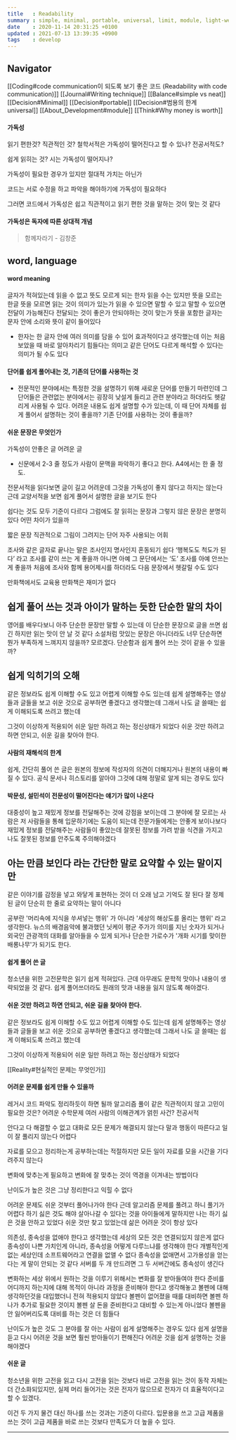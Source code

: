 ```yaml
---
title   : Readability
summary : simple, minimal, portable, universal, limit, module, light-weight
date    : 2020-11-14 20:31:25 +0100
updated : 2021-07-13 13:39:35 +0900
tags    : develop
---
```


## Navigator

[[Coding#code communication이 되도록 보기 좋은 코드 (Readability with code communication)]]
[[Journal#Writing technique]]
[[Balance#simple vs neat]]
[[Decision#Minimal]]
[[Decision#portable]]
[[Decision#범용의 한계 universal]]
[[About_Development#module]]
[[Think#Why money is worth]]

#### 가독성
읽기 편한것?
직관적인 것?
철학서적은 가독성이 떨어진다고 할 수 있나?
전공서적도?

쉽게 읽히는 것?
시는 가독성이 떨어지나?

가독성이 필요한 경우가 있지만 절대적 가치는 아닌가

코드는 서로 수정을 하고 파악을 해야하기에 가독성이 필요하다

그러면 코드에서 가독성은 쉽고 직관적이고 읽기 편한 것을 말하는 것이 맞는 것 같다

#### 가독성은 독자에 따른 상대적 개념
> 함께자라기 - 김창준

## word, language
#### word meaning
글자가 적혀있는데
읽을 수 없고 뜻도 모르게 되는 한자
읽을 수는 있지만 뜻을 모르는 한글
뜻을 모르면 읽는 것이 의미가 있는가
읽을 수 있으면 말할 수 있고 말할 수 있으면 전달이 가능해진다
전달되는 것이 좋은가
안되야하는 것이 맞는가
뜻을 포함한 글자는 문자 안에 소리와 뜻이 같이 들어있다

- 한자는 한 글자 안에 여러 의미를 담을 수 있어 효과적이다고 생각했는데
이는 처음 보았을 때 바로 알아차리기 힘들다는 의미고
같은 단어도 다르게 해석할 수 있다는 의미가 될 수도 있다

#### 단어를 쉽게 풀어내는 것, 기존의 단어를 사용하는 것
- 전문적인 분야에서는 특정한 것을 설명하기 위해 새로운 단어를 만들기 마련인데 그
 단어들은 관련없는 분야에서는 굉장히 낮설게 들리고 관련 분야라고 하더라도
 헷갈리게 사용될 수 있다. 어려운 내용도 쉽게 설명할 수가 있는데, 이 때 단어
 자체를 쉽게 풀어서 설명하는 것이 좋을까? 기존 단어를 사용하는 것이 좋을까?

#### 쉬운 문장은 무엇인가
가독성이 안좋은 글
어려운 글
+ 신문에서 2-3 줄 정도가 사람이 문맥을 파악하기 좋다고 한다. A4에서는 한 줄 정도.

전문서적을 읽다보면 글이 길고 어려운데 그것을 가독성이 좋지 않다고 하지는 않는다
근데 교양서적을 보면 쉽게 풀어서 설명한 글을 보기도 한다

쉽다는 것도 모두 기준이 다르다
그럼에도 잘 읽히는 문장과 그렇지 않은 문장은 분명히 있다
어떤 차이가 있을까

짧은 문장
직관적으로 그림이 그려지는 단어
자주 사용되는 어휘

조사와 같은 글자로 끝나는 말은 조사인지 명사인지 혼동되기 쉽다
‘행복도도 척도가 된다’ 라고 조사를 같이 쓰는 게 좋을까
아니면 아예 그 문단에서는 ‘도’ 조사를 아예 안쓰는게 좋을까
처음에 조사와 함께 용어제시를 하더라도 다음 문장에서 헷갈릴 수도 있다

만화책에서도 교육용 만화책은 재미가 없다

## 쉽게 풀어 쓰는 것과 아이가 말하는 듯한 단순한 말의 차이
영어를 배우다보니 아주 단순한 문장만 말할 수 있는데
이 단순한 문장으로 글을 쓰면 쉽긴 하지만 읽는 맛이 안 날 것 같다
소설처럼 맛있는 문장은 아니더라도
너무 단순하면 뭔가 부족하게 느껴지지 않을까? 모르겠다.
단순함과 쉽게 풀어 쓰는 것이 같을 수 있을까?

## 쉽게 익히기의 오해
같은 정보라도 쉽게 이해할 수도 있고 어렵게 이해할 수도 있는데
쉽게 설명해주는 영상들과 글들을 보고 쉬운 것으로 공부하면 좋겠다고 생각했는데
그래서 나도 글 쓸때는 쉽게 이해되도록 쓰려고 했는데

그것이 이상하게 적용되어 쉬운 일만 하려고 하는 정신상태가 되었다
쉬운 것만 하려고 하면 안되고, 쉬운 길을 찾아야 한다.

#### 사람의 재해석의 한계
쉽게, 간단히 풀어 쓴 글은 원본의 정보에 작성자의 의견이 더해지거나 원본의 내용이
빠질 수 있다.
공식 문서나 히스토리를 알아야 그것에 대해 정말로 알게 되는 경우도 있다

#### 박문성, 설민석이 전문성이 떨어진다는 얘기가 많이 나온다
대중성이 높고 재밌게 정보를 전달해주는 것에 강점을 보이는데
그 분야에 잘 모르는 사람은 저 사람들을 통해 입문하기에는 도움이 되는데 전문가들에게는 안좋게 보이나보다
재밌게 정보를 전달해주는 사람들이 좋았는데 잘못된 정보를 가려 받을 식견을 가지고 나도 잘못된 정보를 안주도록 주의해야겠다

## 아는 만큼 보인다 라는 간단한 말로 요약할 수 있는 말이지만
같은 이야기를 감정을 넣고 와닿게 표현하는 것이 더 오래 남고 기억도 잘 된다
잘 정제된 글이 단순히 한 줄로 요약하는 말이 아니다

공부란 '머리속에 지식을 쑤셔넣는 행위' 가 아니라
'세상의 해상도를 올리는 행위' 라고 생각한다.
뉴스의 배경음악에 불과했던 닛케이 평균 주가가 의미를 지닌 숫자가 되거나
외국인 관광객의 대화를 알아들을 수 있게 되거나
단순한 가로수가 '개화 시기를 맞이한 배롱나무'가 되기도 한다.

#### 쉽게 풀어 쓴 글
청소년을 위한 고전문학은 읽기 쉽게 적혀있다. 근데 아무래도 문학적 맛이나 내용이
생략되었을 것 같다. 쉽게 풀어쓰더라도 원래의 맛과 내용을 잃지 않도록 해야겠다.

#### 쉬운 것만 하려고 하면 안되고, 쉬운 길을 찾아야 한다.
같은 정보라도 쉽게 이해할 수도 있고 어렵게 이해할 수도 있는데
쉽게 설명해주는 영상들과 글들을 보고 쉬운 것으로 공부하면 좋겠다고 생각했는데
그래서 나도 글 쓸때는 쉽게 이해되도록 쓰려고 했는데

그것이 이상하게 적용되어 쉬운 일만 하려고 하는 정신상태가 되었다

[[Reality#현실적인 문제는 무엇인가]]

#### 어려운 문제를 쉽게 만들 수 있을까
레거시 코드 파악도 정리하듯이 하면 될까
알고리즘 풀이 같은 직관적이지 않고 고민이 필요한 것은?
어려운 수학문제
여러 사람의 이해관계가 얽힌 사건?
전공서적

안다고 다 해결할 수 없고
대화로 모든 문제가 해결되지 않는다
말과 행동이 따른다고 일이 잘 풀리지 않는다
어렵다

자료를 모으고 정리하는게 공부하는데는 적절하지만
모든 일이 자료를 모을 시간을 기다려주지 않는다

변화에 맞추는게 필요하고 변화에 잘 맞추는 것이 역경을 이겨내는 방법이다

난이도가 높은 것은 그냥 정리한다고 익힐 수 없다

어려운 문제도 쉬운 것부터 풀어나가야 한다
근데 알고리즘 문제를 풀려고 하니 풀기가 어렵다
하기 싫은 것도 해야 살아나갈 수 있다는 것을 아이들에게 말하지만 나는 하기 싫은
것을 안하고 있었다
쉬운 것만 찾고 있었는데 삶은 어려운 것이 항상 있다

의존성, 종속성을 없애야 한다고 생각했는데 세상의 모든 것은 연결되있지 않은게
없다
종속성이 나쁜 가치인게 아니라, 종속성을 어떻게 다루느냐를 생각해야 한다
개별적인게 없는 세상인데 소프트웨어라고 연결을 없앨 수 없다
종속성을 없애면서 고가용성을 얻는다는 게 말이 안되는 것 같다
서버를 두 개 만드려면 그 두 서버간에도 종속성이 생긴다

변화하는 세상 위에서 원하는 것을 이루기 위해서는 변화를 잘 받아들여야 한다
준비를 어디까지 하는지에 대해 목적이 아니라 과정을 준비해야 한다고 생각해놓고
볼펜에 대해 생각하던것을 대입했더니 전혀 적용되지 않았다
볼펜이 없어졌을 때를 대비하면 볼펜 하나가 추가로 필요한 것이지 볼펜 살 돈을
준비한다고 대비할 수 있는게 아니었다
볼펜을 안 잃어버리도록 대비를 하는 것은 더 힘들다

난이도가 높은 것도 그 분야를 잘 아는 사람이 쉽게 설명해주는 경우도 있다
쉽게 설명을 듣고 다시 어려운 것을 보면 훨씬 받아들이기 편해진다
어려운 것을 쉽게 설명하는 것을 해야겠다

#### 쉬운 글
청소년을 위한 고전을 읽고 다시 고전을 읽는 것보다
바로 고전을 읽는 것이 동작 자체는 더 간소화되있지만,
실제 머리 들어가는 것은 전자가 많으므로 전자가 더 효율적이다고 할 수 있겠다.

이건 두 가지 물건 대신 하나를 쓰는 것과는 기준이 다르다.
입문용을 쓰고 고급 제품을 쓰는 것이 고급 제품을 바로 쓰는 것보다 만족도가 더
높을 수 있다.

-----------------------------------------------------------------------

